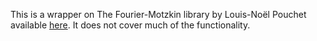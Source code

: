 This is a wrapper on The Fourier-Motzkin library by Louis-Noël Pouchet available [here](http://www-roc.inria.fr/~pouchet/software/fm/). 
It does not cover much of the functionality.